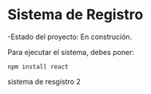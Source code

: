 <h1> Sistema de Registro </h1>

-Estado del proyecto: En construción.

Para ejecutar el sistema, debes poner:

```npm install react```

sistema de resgistro 2
